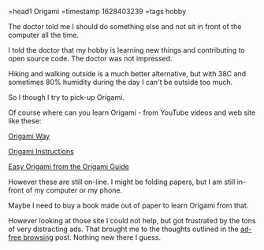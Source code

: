 =head1 Origami
=timestamp 1628403239
=tags hobby



The doctor told me I should do something else and not sit in front of the computer all the time.

I told the doctor that my hobby is learning new things and contributing to open source code. The doctor was not impressed.

Hiking and walking outside is a much better alternative, but with 38C and sometimes 80% humidity during the day I can't be
outside too much.

So I though I try to pick-up Origami.



Of course where can you learn Origami - from YouTube videos and web site like these:

<a href="https://www.origamiway.com/">Origami Way</a>

<a href="http://www.origami-instructions.com/">Origami Instructions</a>

<a href="https://origami.guide/instructions/easy-origami/">Easy Origami from the Origami Guide</a>

However these are still on-line. I might be folding papers, but I am still in-front of my computer or my phone.

Maybe I need to buy a book made out of paper to learn Origami from that.


However looking at those site I could not help, but got frustrated by the tons of very distracting ads.
That brought me to the thoughts outlined in the <a href="/ad-free-browsing.html">ad-free browsing</a> post.
Nothing new there I guess.
